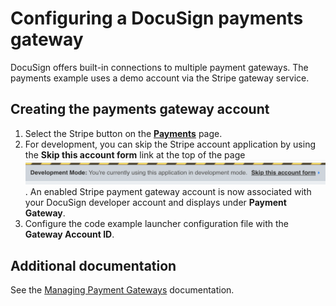 # Configuring a DocuSign payments gateway

DocuSign offers built-in connections to multiple payment gateways. The payments example uses a demo account via the Stripe gateway service.

## Creating the payments gateway account

1. Select the Stripe button on the [**Payments**](https://admindemo.docusign.com/authenticate?goTo=payments) page.
1. For development, you can skip the Stripe account application by using the **Skip this account form** link at the top of the page ![Skipping the Stripe account form](docs/stripe_skip_account_form_link.png). An enabled Stripe payment gateway account is now associated with your DocuSign developer account and displays under  **Payment Gateway**.
1. Configure the code example launcher configuration file with the **Gateway Account ID**.


## Additional documentation
See the [Managing Payment Gateways](https://support.docusign.com/en/guides/managing-payment-gateways) documentation. 
   
